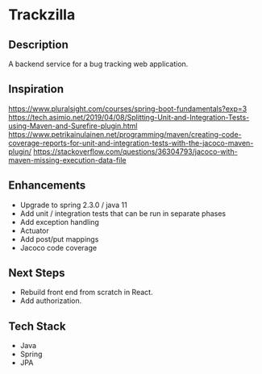 # Trackzilla

## Description
A backend service for a bug tracking web application.


## Inspiration
https://www.pluralsight.com/courses/spring-boot-fundamentals?exp=3
https://tech.asimio.net/2019/04/08/Splitting-Unit-and-Integration-Tests-using-Maven-and-Surefire-plugin.html
https://www.petrikainulainen.net/programming/maven/creating-code-coverage-reports-for-unit-and-integration-tests-with-the-jacoco-maven-plugin/
https://stackoverflow.com/questions/36304793/jacoco-with-maven-missing-execution-data-file

## Enhancements
* Upgrade to spring 2.3.0 / java 11
* Add unit / integration tests that can be run in separate phases
* Add exception handling
* Actuator
* Add post/put mappings
* Jacoco code coverage

## Next Steps
* Rebuild front end from scratch in React.
* Add authorization.

## Tech Stack
* Java
* Spring
* JPA